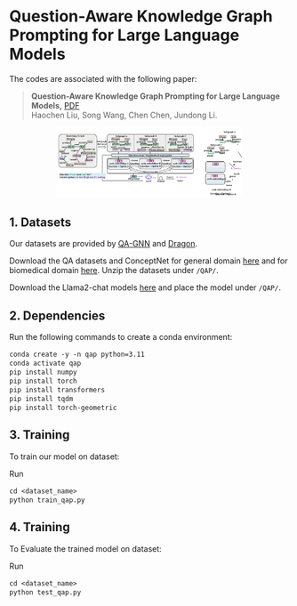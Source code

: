# Question-Aware Knowledge Graph Prompting for Large Language Models

The codes are associated with the following paper:

>**Question-Aware Knowledge Graph Prompting for Large Language Models,** [PDF](https://arxiv.org/pdf/2503.23523)  
>Haochen Liu, Song Wang, Chen Chen, Jundong Li.

<p align="center">
<img src="QAP.png" alt="Overview of QAP." width="66.6%" />
</p>

## 1. Datasets

Our datasets are provided by [QA-GNN](https://arxiv.org/abs/2104.06378) and [Dragon](https://arxiv.org/abs/2210.09338).

Download the QA datasets and ConceptNet for general domain [here](https://nlp.stanford.edu/projects/myasu/DRAGON/data_preprocessed.zip) and for biomedical domain [here](https://nlp.stanford.edu/projects/myasu/QAGNN/data_preprocessed_biomed.zip). Unzip the datasets under `/QAP/`.

Download the Llama2-chat models [here](https://huggingface.co/meta-llama) and place the model under `/QAP/`.

## 2. Dependencies

Run the following commands to create a conda environment:

    conda create -y -n qap python=3.11
    conda activate qap
    pip install numpy
    pip install torch
    pip install transformers
    pip install tqdm
    pip install torch-geometric

## 3. Training

To train our model on dataset:

Run

    cd <dataset_name>
    python train_qap.py

## 4. Training

To Evaluate the trained model on dataset:

Run

    cd <dataset_name>
    python test_qap.py
